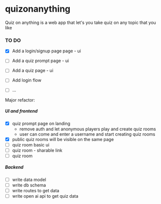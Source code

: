 # quizonanything

Quiz on anything is a web app that let's you take quiz on any topic that you like

### TO DO

- [x] Add a login/signup page page - ui
- [ ] Add a quiz prompt page - ui
- [ ] Add a quiz page - ui

- [ ] Add login flow
- [ ] ...

Major refactor:

##### UI and frontend

- [x] quiz prompt page on landing
  - remove auth and let anonymous players play and create quiz rooms
  - user can come and enter a username and start creating quiz rooms
- [x] public quiz rooms will be visible on the same page
- [ ] quiz room basic ui
- [ ] quiz room - sharable link
- [ ] quiz room

##### Backend

- [ ] write data model
- [ ] write db schema
- [ ] write routes to get data
- [ ] write open ai api to get quiz data
